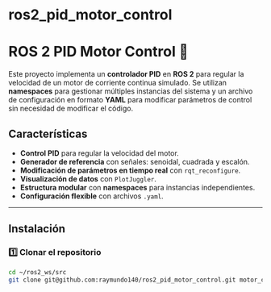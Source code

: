 # ros2_pid_motor_control

# ROS 2 PID Motor Control 🚀

Este proyecto implementa un **controlador PID** en **ROS 2** para regular la velocidad de un motor de corriente continua simulado. Se utilizan **namespaces** para gestionar múltiples instancias del sistema y un archivo de configuración en formato **YAML** para modificar parámetros de control sin necesidad de modificar el código.

## Características
- **Control PID** para regular la velocidad del motor.
- **Generador de referencia** con señales: senoidal, cuadrada y escalón.
- **Modificación de parámetros en tiempo real** con `rqt_reconfigure`.
- **Visualización de datos** con `PlotJuggler`.
- **Estructura modular** con **namespaces** para instancias independientes.
- **Configuración flexible** con archivos `.yaml`.

---

## Instalación

### 1️⃣ Clonar el repositorio
```bash
cd ~/ros2_ws/src
git clone git@github.com:raymundo140/ros2_pid_motor_control.git motor_control


